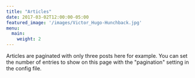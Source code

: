 ```yaml
---
title: "Articles"
date: 2017-03-02T12:00:00-05:00
featured_image: '/images/Victor_Hugo-Hunchback.jpg'
menu:
  main:
    weight: 2
---
```

Articles are paginated with only three posts here for example. You can set the number of entries to show on this page with the "pagination" setting in the config file.
